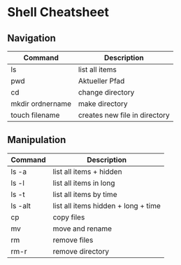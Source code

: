 # Shell Cheatsheet

## Navigation
Command | Description
--------|-----------
ls      | list all items
pwd     | Aktueller Pfad
cd      | change directory
mkdir ordnername  | make directory
touch filename  | creates new file in directory

## Manipulation

Command | Description
--------|-----------
ls -a         | list all items + hidden
ls -l         | list all items in long
ls -t         | list all items by time
ls -alt       | list all items hidden + long + time
cp            | copy files
mv            | move and rename
rm            | remove files
rm-r          | remove directory

